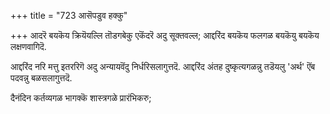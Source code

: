 +++
title = "723 आसॆपडुव हक्कु"

+++
आदरॆ बयकॆय क्रियॆयल्लि तॊडगबेकु एकॆंदरॆ अदु सूक्तवल्ल; आद्दरिंद बयकॆय फलगळ बयकॆयु बयकॆय लक्षणवागिदॆ.

आद्दरिंद नरि मत्तु इतररिगॆ अदु अन्यायवॆंदु निर्धरिसलागुत्तदॆ. आद्दरिंद अंतह दुष्कृत्यगळन्नु तडॆयलु 'अर्थ' ऎंब पदवन्नु बळसलागुत्तदॆ.

दैनंदिन कर्तव्यगळ भागक्कॆ शास्त्रगळे प्रारंभिकरु;

